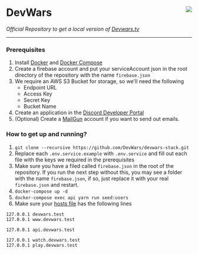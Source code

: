 # DevWars <img align="right" src="http://i.imgur.com/D9giOVL.png">

*Official Repository to get a local version of [Devwars.tv](http://devwars.tv/)* 

---

### Prerequisites
1. Install [Docker](https://docs.docker.com/install/) and [Docker Compose](https://docs.docker.com/compose/install/)
1. Create a firebase account and put your serviceAccount json in the root directory of the repository with the name `firebase.json`
1. We require an AWS S3 Bucket for storage, so we'll need the following
    * Endpoint URL
    * Access Key
    * Secret Key
    * Bucket Name
1. Create an application in the [Discord Developer Portal](https://discordapp.com/developers/applications/)
1. (Optional) Create a [MailGun](https://www.mailgun.com/) account if you want to send out emails.

### How to get up and running?
1. `git clone --recursive https://github.com/DevWars/devwars-stack.git`
1.  Replace each `.env.service.example` with `.env.service` and fill out each file with the keys we required in the prerequisites
1. Make sure you have a filed called `firebase.json` in the root of the repository. If you run the next step without this, you may see a folder with the name `firebase.json`, if so, just replace it with your real `firebase.json` and restart.
1. `docker-compose up -d`
1. `docker-compose exec api yarn run seed:users`
1. Make sure your [hosts file](https://www.howtogeek.com/howto/27350/beginner-geek-how-to-edit-your-hosts-file/) has the following lines
```text
127.0.0.1 devwars.test
127.0.0.1 www.devwars.test

127.0.0.1 api.devwars.test

127.0.0.1 watch.devwars.test
127.0.0.1 play.devwars.test
``` 
